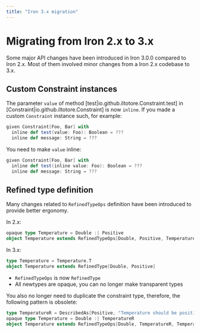 ```yaml
---
title: "Iron 3.x migration"
---
```


# Migrating from Iron 2.x to 3.x

Some major API changes have been introduced in Iron 3.0.0 compared to Iron 2.x.
Most of them involved minor changes from a Iron 2.x codebase to 3.x.

## Custom Constraint instances

The parameter `value` of method [test|io.github.iltotore.Constraint.test] in
[Constraint|io.github.iltotore.Constraint] is now `inline`.
If you made a custom `Constraint` instance such, for example:

```scala
given Constraint[Foo, Bar] with
  inline def test(value: Foo): Boolean = ???
  inline def message: String = ???
```

You need to make `value` inline:

```scala
given Constraint[Foo, Bar] with
  inline def test(inline value: Foo): Boolean = ???
  inline def message: String = ???
```

## Refined type definition

Many changes related to `RefinedTypeOps` definition have been introduced to provide better ergonomy.

In 2.x:

```scala
opaque type Temperature = Double :| Positive
object Temperature extends RefinedTypeOps[Double, Positive, Temperature]
```

In 3.x:

```scala
type Temperature = Temperature.T
object Temperature extends RefinedType[Double, Positive]
```

- `RefinedTypeOps` is now `RefinedType`
- All newtypes are opaque, you can no longer make transparent types

You also no longer need to duplicate the constraint type, therefore, the following pattern is obsolete:

```scala
type TemperatureR = DescribedAs[Positive, "Temperature should be positive"]
opaque type Temperature = Double :| TemperatureR
object Temperature extends RefinedTypeOps[Double, TemperatureR, Temperature]
```